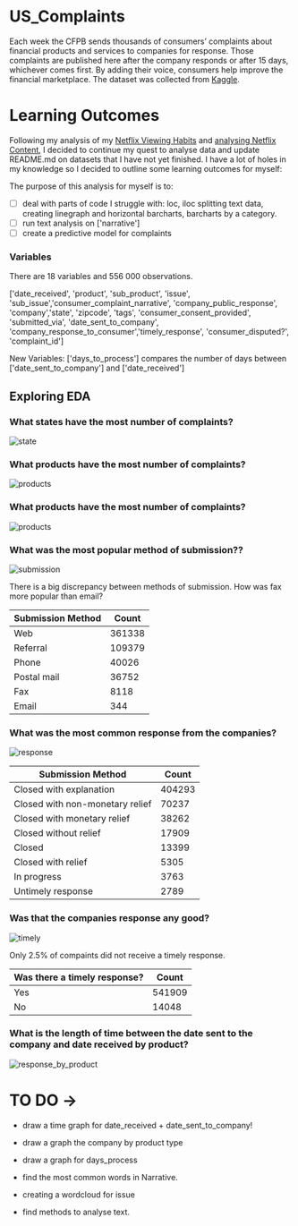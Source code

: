 # US_Complaints
Each week the CFPB sends thousands of consumers’ complaints about financial products and services to companies for response. Those complaints are published here after the company responds or after 15 days, whichever comes first. By adding their voice, consumers help improve the financial marketplace. The dataset was collected from [Kaggle](https://www.kaggle.com/cfpb/us-consumer-finance-complaints).


# Learning Outcomes
Following my analysis of my [Netflix Viewing Habits](https://github.com/kjonina/personal_Netflix/) and [analysing Netflix Content](https://github.com/kjonina/Netflix), I decided to continue my quest to analyse data and update README.md on datasets that I have not yet finished.
I have a lot of holes in my knowledge so I decided to outline some learning outcomes for myself:

The purpose of this analysis for myself is to: 
- [ ] deal with parts of code I struggle with: loc, iloc splitting text data, creating linegraph and horizontal barcharts, barcharts by a category. 
- [ ] run text analysis on ['narrative']
- [ ] create a predictive model for complaints

### Variables

There are 18 variables and 556 000 observations.

['date_received', 'product', 'sub_product', 'issue', 'sub_issue','consumer_complaint_narrative', 'company_public_response', 'company','state', 'zipcode', 'tags', 'consumer_consent_provided', 'submitted_via', 'date_sent_to_company', 'company_response_to_consumer','timely_response', 'consumer_disputed?', 'complaint_id']

New Variables:
['days_to_process']  compares the number of days between ['date_sent_to_company'] and ['date_received']

## Exploring EDA

### What states have the most number of complaints?

![state](https://github.com/kjonina/US_Complaints/blob/changes/Graph/state.png)

### What products have the most number of complaints?

![products](https://github.com/kjonina/US_Complaints/blob/changes/Graph/Products.png)

### What products have the most number of complaints?

![products](https://github.com/kjonina/US_Complaints/blob/changes/Graph/Products.png)

### What was the most popular method of submission??

![submission](https://github.com/kjonina/US_Complaints/blob/changes/Graph/submission.png)


There is a big discrepancy between methods of submission. How was fax more popular than email? 

| Submission Method | Count |
| ---------------- | ------------- |
| Web | 361338 |
| Referral | 109379 |
| Phone | 40026 |
| Postal mail | 36752 |
| Fax| 8118 |
| Email| 344 |


### What was the most common response from the companies?

![response](https://github.com/kjonina/US_Complaints/blob/changes/Graph/response.png)

| Submission Method | Count |
| ---------------- | ------------- |
| Closed with explanation | 404293 |
| Closed with non-monetary relief | 70237 |
| Closed with monetary relief | 38262 |
| Closed without relief | 17909 |
| Closed | 13399 |
| Closed with relief | 5305 |
| In progress | 3763 |
| Untimely response | 2789 |


### Was that the companies response any good?

![timely](https://github.com/kjonina/US_Complaints/blob/changes/Graph/timely.png)

Only 2.5% of compaints did not receive a timely response.

| Was there a timely response? | Count |
| ---------------- | ------------- |
| Yes | 541909 |
| No | 14048 |


### What is the length of time between the date sent to the company and date received by product?

![response_by_product](https://github.com/kjonina/US_Complaints/blob/changes/Graph/response_by_product.png)

 
 # TO DO -> 
 
 - draw a time graph for date_received + date_sent_to_company!
 - draw a graph the company by product type
 - draw a graph for days_process
 - find the  most common words in Narrative. 

 - creating a wordcloud for issue 
 - find methods to analyse text.

